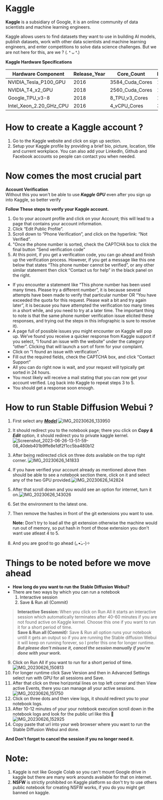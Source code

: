 # **Kaggle** <br>
**Kaggle** is a subsidiary of Google, it is an online community of data scientists and machine learning engineers.

Kaggle allows users to find datasets they want to use in building AI models, publish datasets, work with other data scientists and machine learning engineers, and enter competitions to solve data science challenges.
But we are not here for this, are we ? (⁠.⁠ ⁠❛⁠ ⁠ᴗ⁠ ⁠❛⁠.⁠) <br>

**Kaggle Hardware Specifications**

| Hardware Component | Release_Year | Core_Count | Memory	| Hours/Week 
| --- | --- | --- | --- | --- |
NVIDIA_Tesla_P100_GPU |	2016 | 3584_Cuda_Cores | 16 GB | 32 h 
NVIDIA_T4_x2_GPU | 2018	| 2560_Cuda_Cores |	16 GB	| 32 h 
Google_TPU_v3-8	| 2018 |	8_TPU_v3_Cores	| 128 GB	| 20 h
Intel_Xeon_2.20_GHz_CPU	| 2016 | 4_vCPU_Cores |	32 GB	| Unlimited




# How to create a Kaggle account ? <br>
1. Go to the Kaggle website and click on sign up section. <br>
2. Setup your Kaggle profile by providing a brief bio, picture, location, title and current workplace. You can also add your LinkedIn, Github and Facebook accounts so people can contact you when needed. <br>

# Now comes the most crucial part <br>
**Account Verification** <br>
Without this you won't be able to use ***Kaggle GPU*** even after you sign up into Kaggle, so better verify <br>

**Follow These steps to verify your Kaggle account.** <br>
1. Go to your account profile and click on your Account; this will lead to a page that contains your account information.
2. Click “Edit Public Profile”.
3. Scroll down to “Phone Verification”, and click on the hyperlink: “Not Verified”.
4. "Once the phone number is sorted, check the CAPTCHA box to click the final button “Send verification code”
5. At this point, if you get a verification code, you can go ahead and finish up the verification process. However, if you get a message like this one below that states “This phone number cannot be verified”, or any other similar statement then click “Contact us for help” in the black panel on the right.
* If you encounter a statement like “This phone number has been used many times. Please try a different number”, it is because several attempts have been made to verify that particular number OR “You have exceeded the quota for this request. Please wait a bit and try again later”, it is because you have attempted the verification too many times in a short while, and you need to try at a later time. The important thing to note is that the same phone number verification issue elicited these responses, and trying out the steps in this infographic is sure to resolve it).
* A page full of possible issues you might encounter on Kaggle will pop up. We’ve found you receive a quicker response from Kaggle support if you select, “I found an issue with the website” under the category “other”. Clicking that will launch a sort of form for your complaint.
* Click on "I found an issue with verification".
* Fill out the required fields, check the CAPTCHA box, and click “Contact Support”
* All you can do right now is wait, and your request will typically get sorted in 24 hours.
* You most likely will receive a mail stating that you can now get your account verified. Log back into Kaggle to repeat steps 3 to 5.
* You should get a response soon enough. <br>

# How to run Stable Diffusion Webui ?<br>
1. First select any ***[Model](https://github.com/Cabel7/Stable-Diffusion-Webui-Kaggle)***
![IMG_20230626_133950](https://github.com/Cabel7/Image/assets/134921117/6cb14925-40c7-4a5f-938c-32cf7a924431)
2. It should redirect you to the notebook page; there you click on ***Copy & Edit*** option, it should redirect you to private kaggle kernel. ![Screenshot_2023-06-26-13-51-59-08_40deb401b9ffe8e1df2f1cc5ba480b12](https://github.com/Cabel7/Image/assets/134921117/443184be-f36e-419d-8524-a7dca4a3bffd)
3. After being redirected click on three dots available on the top right corner.
![IMG_20230626_141833](https://github.com/Cabel7/Image/assets/134921117/917d586e-5691-4882-94de-30446cc66fa1)
5. If you have verified your account already as mentioned above then should be able to see a notebook section there, click on it and select any of the two GPU provided.![IMG_20230626_142824](https://github.com/Cabel7/Image/assets/134921117/6bae14df-3b20-4639-ae4a-b48e8109f3f5)
7. After that scroll down and you would see an option for internet, turn it on.![IMG_20230626_143026](https://github.com/Cabel7/Image/assets/134921117/ddb0d886-0d63-4a79-bc96-2750bfa1c15f)
8. Set the environment to the latest one.
9. Then remove the hashes in front of the git extensions you want to use.<br>

   **Note:** Don't try to load all the git extension otherwise the machine would run out of memory, so put hash in front of those extension you don't want use atleast 4 to 5. <br>

10. And you are good to go ahead (⁠｡⁠•̀⁠ᴗ⁠-⁠)⁠✧

# Things to be noted before we move ahead <br>
* **How long do you want to run the Stable Diffusion Webui?**
* There are two ways by which you can run a notebook
  1. Interactive session
  2. Save & Run all (Commit)
> **Interactive Session:** When you click on Run All it starts an interactive session which automatically terminates after 40-60 minutes if you are not found active on Kaggle kernel. Choose this one if you want to run it for a short period of time. <br>
> **Save & Run all (Commit):** Save & Run all option runs your notebook untill it gets an output so if you are running the Stable diffusion Webui it will keep on running forever, so I prefer this one for longer runtime. <br>
***But please don't misuse it, cancel the session manually if you're done with your work.***

9. Click on Run All if you want to run for a short period of time.
![IMG_20230626_150813](https://github.com/Cabel7/Image/assets/134921117/1d18419e-9099-4776-b67c-b35d5637b82c)
10. For longer runtime click Save Version and then in Advanced Settings select run with GPU for all sessions and Save.
11. After that click on three horizontal lines on top left corner and then View active Events, there you can manage all your active sessions.
    ![IMG_20230626_151750](https://github.com/Cabel7/Image/assets/134921117/8fe08abb-ee20-4304-8728-568d1e3a3ec2)
12. Click on three dots and then view logs, it should redirect you to your notebook logs.
13. After 10-12 minutes of your your notebook execution scroll down in the notebook logs and look for the public url like this 🔻
    ![IMG_20230626_152925](https://github.com/Cabel7/Image/assets/134921117/3660a141-cc25-487b-8ea3-6dc769a392e9)
14. Copy paste that url into your web browser where you want to run the Stable Diffusion Webui and done.

**And Don't forget to cancel the session if you no longer need it.**

# Note:<br>
1. Kaggle is not like Google Colab so you can't mount Google drive in kaggle but there are many work arounds available for that on internet.
2. **NSFW** is strictly prohibited on Kaggle platform so don't try to use others public notebook for creating NSFW works, if you do you might get banned on kaggle.
    
